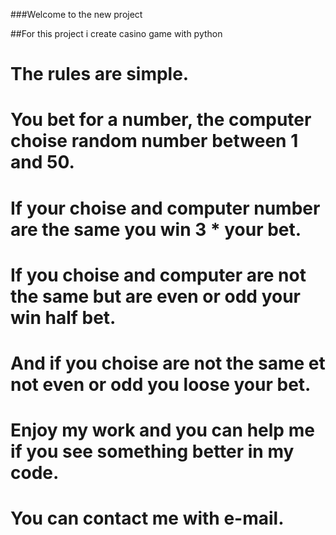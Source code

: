 ###Welcome to the new project

##For this project i create casino game with python

# The rules are simple.
# You bet for a number, the computer choise random number between 1 and 50.
# If your choise and computer number are the same you win 3 * your bet.
# If you choise and computer are not the same but are even or odd  your win half bet.
# And if you choise are not the same et not even or odd you loose your bet.
# Enjoy my work and you can help me if you see something better in my code.
# You can contact me with e-mail.
